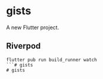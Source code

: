 # gists

A new Flutter project.

## Riverpod

```commandline
flutter pub run build_runner watch
```# gists
# gists
